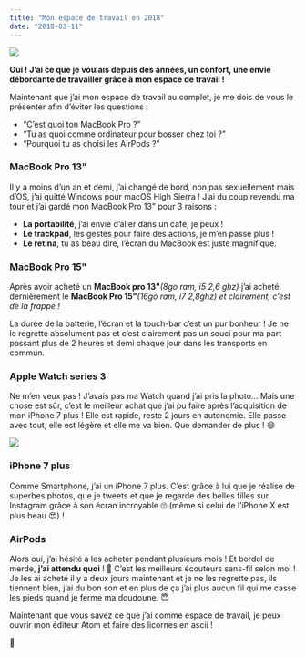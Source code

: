 ```yaml
---
title: "Mon espace de travail en 2018"
date: "2018-03-11"
---
```


![](https://cdn-images-1.medium.com/max/2000/1*zUH78H6xsjt68o_v5foExw.jpeg)

**Oui ! J’ai ce que je voulais depuis des années, un confort, une envie débordante de travailler grâce à mon espace de travail !**

Maintenant que j’ai mon espace de travail au complet, je me dois de vous le présenter afin d’éviter les questions :

- “C’est quoi ton MacBook Pro ?”
- “Tu as quoi comme ordinateur pour bosser chez toi ?”
- “Pourquoi tu as choisi les AirPods ?”

### MacBook Pro 13"

Il y a moins d’un an et demi, j’ai changé de bord, non pas sexuellement mais d’OS, j’ai quitté Windows pour macOS High Sierra ! J’ai du coup revendu ma tour et j’ai gardé mon MacBook Pro 13" pour 3 raisons :

- **La portabilité**, j’ai envie d’aller dans un café, je peux !
- **Le trackpad**, les gestes pour faire des actions, je m’en passe plus !
- **Le retina**, tu as beau dire, l’écran du MacBook est juste magnifique.

### MacBook Pro 15"

Après avoir acheté un **MacBook pro 13"**_(8go ram, i5 2,6 ghz)_ j’ai acheté dernièrement le **MacBook Pro 15"**_(16go ram, i7 2,8ghz) et clairement, c’est de la frappe !_

La durée de la batterie, l’écran et la touch-bar c’est un pur bonheur ! Je ne le regrette absolument pas et c’est clairement pas un souci pour ma part passant plus de 2 heures et demi chaque jour dans les transports en commun.

### Apple Watch series 3

Ne m’en veux pas ! J’avais pas ma Watch quand j’ai pris la photo… Mais une chose est sûr, c’est le meilleur achat que j’ai pu faire après l’acquisition de mon iPhone 7 plus ! Elle est rapide, reste 2 jours en autonomie. Elle passe avec tout, elle est légère et elle me va bien. Que demander de plus ! 😄

![](https://image.ibb.co/duwsdp/1_hq_Mxg_Ka_Wzot_Xo_CYI9_NDung.jpg)

### iPhone 7 plus

Comme Smartphone, j’ai un iPhone 7 plus. C’est grâce à lui que je réalise de superbes photos, que je tweets et que je regarde des belles filles sur Instagram grâce à son écran incroyable 🙄 (même si celui de l’iPhone X est plus beau ‍‍‍‍‍‍‍‍️😍) !

### AirPods

Alors oui, j’ai hésité à les acheter pendant plusieurs mois ! Et bordel de merde, **j’ai attendu quoi** ! 🤦‍ C’est les meilleurs écouteurs sans-fil selon moi ! Je les ai acheté il y a deux jours maintenant et je ne les regrette pas, ils tiennent bien, j’ai du bon son et en plus de ça j’ai plus aucun fil qui me casse les pieds quand je ferme ma doudoune. 😇

Maintenant que vous savez ce que j’ai comme espace de travail, je peux ouvrir mon éditeur Atom et faire des licornes en ascii !

🦄
